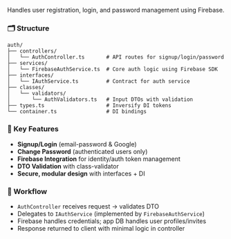 Handles user registration, login, and password management using Firebase.

### 🗂️ Structure

```
auth/
├── controllers/
│   └── AuthController.ts       # API routes for signup/login/password
├── services/
│   └── FirebaseAuthService.ts  # Core auth logic using Firebase SDK
├── interfaces/
│   └── IAuthService.ts         # Contract for auth service
├── classes/
│   └── validators/
│       └── AuthValidators.ts   # Input DTOs with validation
├── types.ts                    # Inversify DI tokens
└── container.ts                # DI bindings
```

### 🔐 Key Features

- **Signup/Login** (email-password & Google)
- **Change Password** (authenticated users only)
- **Firebase Integration** for identity/auth token management
- **DTO Validation** with class-validator
- **Secure, modular design** with interfaces + DI

### 🔁 Workflow

- `AuthController` receives request → validates DTO
- Delegates to `IAuthService` (implemented by `FirebaseAuthService`)
- Firebase handles credentials; app DB handles user profiles/invites
- Response returned to client with minimal logic in controller